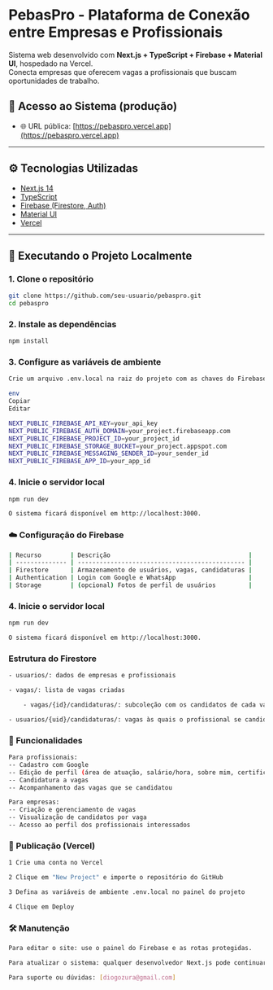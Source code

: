 # PebasPro - Plataforma de Conexão entre Empresas e Profissionais

Sistema web desenvolvido com **Next.js + TypeScript + Firebase + Material UI**, hospedado na Vercel.  
Conecta empresas que oferecem vagas a profissionais que buscam oportunidades de trabalho.

## 🔗 Acesso ao Sistema (produção)

- 🌐 URL pública: [https://pebaspro.vercel.app](https://pebaspro.vercel.app)

---

## ⚙️ Tecnologias Utilizadas

- [Next.js 14](https://nextjs.org/)
- [TypeScript](https://www.typescriptlang.org/)
- [Firebase (Firestore, Auth)](https://firebase.google.com/)
- [Material UI](https://mui.com/)
- [Vercel](https://vercel.com/)

---

## 🧪 Executando o Projeto Localmente

### 1. Clone o repositório

```bash
git clone https://github.com/seu-usuario/pebaspro.git
cd pebaspro
```

### 2.  Instale as dependências
```bash
npm install
```

### 3. Configure as variáveis de ambiente
```bash
Crie um arquivo .env.local na raiz do projeto com as chaves do Firebase:

env
Copiar
Editar

NEXT_PUBLIC_FIREBASE_API_KEY=your_api_key
NEXT_PUBLIC_FIREBASE_AUTH_DOMAIN=your_project.firebaseapp.com
NEXT_PUBLIC_FIREBASE_PROJECT_ID=your_project_id
NEXT_PUBLIC_FIREBASE_STORAGE_BUCKET=your_project.appspot.com
NEXT_PUBLIC_FIREBASE_MESSAGING_SENDER_ID=your_sender_id
NEXT_PUBLIC_FIREBASE_APP_ID=your_app_id

```

### 4. Inicie o servidor local
```bash
npm run dev

O sistema ficará disponível em http://localhost:3000.
```

### ☁️ Configuração do Firebase
```bash
| Recurso        | Descrição                                      |
| -------------- | ---------------------------------------------- |
| Firestore      | Armazenamento de usuários, vagas, candidaturas |
| Authentication | Login com Google e WhatsApp                    |
| Storage        | (opcional) Fotos de perfil de usuários         |

```

### 4. Inicie o servidor local
```bash
npm run dev

O sistema ficará disponível em http://localhost:3000.
```

### Estrutura do Firestore
```bash
- usuarios/: dados de empresas e profissionais

- vagas/: lista de vagas criadas

    - vagas/{id}/candidaturas/: subcoleção com os candidatos de cada vaga

- usuarios/{uid}/candidaturas/: vagas às quais o profissional se candidatou

```

### 🧭 Funcionalidades
```bash
Para profissionais:
-- Cadastro com Google
-- Edição de perfil (área de atuação, salário/hora, sobre mim, certificações)
-- Candidatura a vagas
-- Acompanhamento das vagas que se candidatou

Para empresas:
-- Criação e gerenciamento de vagas
-- Visualização de candidatos por vaga
-- Acesso ao perfil dos profissionais interessados

```

### 🚀 Publicação (Vercel)
```bash
1 Crie uma conta no Vercel

2 Clique em "New Project" e importe o repositório do GitHub

3 Defina as variáveis de ambiente .env.local no painel do projeto

4 Clique em Deploy

```

### 🛠 Manutenção
```bash
Para editar o site: use o painel do Firebase e as rotas protegidas.

Para atualizar o sistema: qualquer desenvolvedor Next.js pode continuar o trabalho.

Para suporte ou dúvidas: [diogozura@gmail.com]

```

